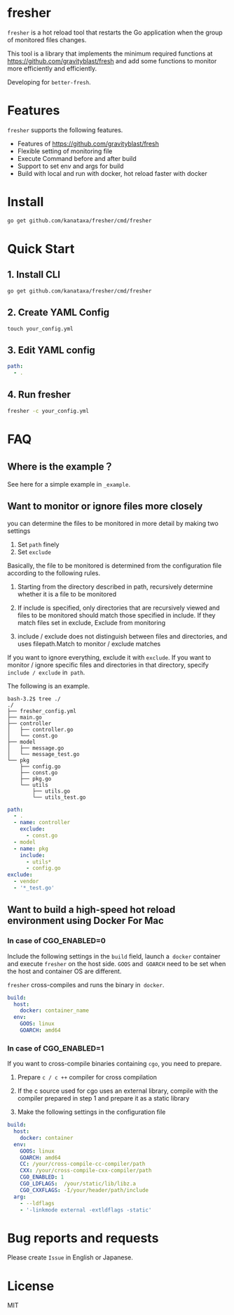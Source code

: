 # fresher

`fresher` is a hot reload tool that restarts the Go application when the group of monitored files changes.

This tool is a library that implements the minimum required functions at https://github.com/gravityblast/fresh and add some functions to monitor more efficiently and efficiently.

Developing for `better-fresh`.

# Features
`fresher` supports the following features.

- Features of https://github.com/gravityblast/fresh
- Flexible setting of monitoring file
- Execute Command before and after build
- Support to set env and args for build
- Build with local and run with docker, hot reload faster with docker

# Install
```bash
go get github.com/kanataxa/fresher/cmd/fresher
```
# Quick Start
## 1. Install CLI
```
go get github.com/kanataxa/fresher/cmd/fresher
```

## 2. Create YAML Config
```
touch your_config.yml
```

## 3. Edit YAML config
```yml
path:
  - .
```

## 4. Run fresher
```bash
fresher -c your_config.yml
```

# FAQ
## Where is the example？
See here for a simple example in `_example`.

## Want to monitor or ignore files more closely
you can determine the files to be monitored in more detail by making two settings
1. Set `path` finely
2. Set `exclude`

Basically, the file to be monitored is determined from the configuration file according to the following rules.

1. Starting from the directory described in path, recursively determine whether it is a file to be monitored

2. If include is specified, only directories that are recursively viewed and files to be monitored should match those specified in include. If they match files set in exclude, Exclude from monitoring

3. include / exclude does not distinguish between files and directories, and uses filepath.Match to monitor / exclude matches

If you want to ignore everything, exclude it with `exclude`.
If you want to monitor / ignore specific files and directories in that directory, specify `include / exclude` in` path`.

The following is an example.

```
bash-3.2$ tree ./
./
├── fresher_config.yml
├── main.go
├── controller
│   ├── controller.go
│   └── const.go
├── model
│   ├── message.go
│   └── message_test.go
└── pkg
    ├── config.go
    ├── const.go
    ├── pkg.go
    └── utils
        ├── utils.go
        └── utils_test.go
```

``` yaml
path:
  - .
  - name: controller
    exclude:
      - const.go
  - model
  - name: pkg
    include:
      - utils*
      - config.go
exclude:
  - vendor
  - '*_test.go'
```

## Want to build a high-speed hot reload environment using Docker For Mac

### In case of CGO_ENABLED=0
Include the following settings in the `build` field, launch a` docker` container and execute `fresher` on the host side.
`GOOS` and` GOARCH` need to be set when the host and container OS are different.

`fresher` cross-compiles and runs the binary in` docker`.

``` yaml
build:
  host:
    docker: container_name
  env:
    GOOS: linux
    GOARCH: amd64
```

### In case of CGO_ENABLED=1

If you want to cross-compile binaries containing `cgo`, you need to prepare.

1. Prepare `c / c ++` compiler for cross compilation

2. If the c source used for cgo uses an external library, compile with the compiler prepared in step 1 and prepare it as a static library

3. Make the following settings in the configuration file

```yaml
build:
  host:
    docker: container
  env:
    GOOS: linux
    GOARCH: amd64
    CC: /your/cross-compile-cc-compiler/path
    CXX: /your/cross-compile-cxx-compiler/path
    CGO_ENABLED: 1
    CGO_LDFLAGS:  /your/static/lib/libz.a
    CGO_CXXFLAGS: -I/your/header/path/include
  arg:
    - --ldflags
    - '-linkmode external -extldflags -static'
```


# Bug reports and requests
Please create `Issue` in English or Japanese.

# License
MIT
